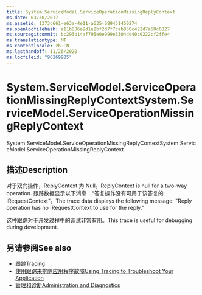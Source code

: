 ```yaml
---
title: System.ServiceModel.ServiceOperationMissingReplyContext
ms.date: 03/30/2017
ms.assetid: 1373c661-e63a-4e11-a635-689451450274
ms.openlocfilehash: e11b886a9d1e2bf2d7f7cab830c422d7a58c0827
ms.sourcegitcommit: bc293b14af795e0e999e3304dd40c0222cf2ffe4
ms.translationtype: MT
ms.contentlocale: zh-CN
ms.lasthandoff: 11/26/2020
ms.locfileid: "96269985"
---
```

# <a name="systemservicemodelserviceoperationmissingreplycontext"></a><span data-ttu-id="5835c-102">System.ServiceModel.ServiceOperationMissingReplyContext</span><span class="sxs-lookup"><span data-stu-id="5835c-102">System.ServiceModel.ServiceOperationMissingReplyContext</span></span>

<span data-ttu-id="5835c-103">System.ServiceModel.ServiceOperationMissingReplyContext</span><span class="sxs-lookup"><span data-stu-id="5835c-103">System.ServiceModel.ServiceOperationMissingReplyContext</span></span>  
  
## <a name="description"></a><span data-ttu-id="5835c-104">描述</span><span class="sxs-lookup"><span data-stu-id="5835c-104">Description</span></span>  

 <span data-ttu-id="5835c-105">对于双向操作，ReplyContext 为 Null。</span><span class="sxs-lookup"><span data-stu-id="5835c-105">ReplyContext is null for a two-way operation.</span></span> <span data-ttu-id="5835c-106">跟踪数据显示以下消息：“答复操作没有可用于该答复的 IRequestContext”。</span><span class="sxs-lookup"><span data-stu-id="5835c-106">The trace data displays the following message: "Reply operation has no IRequestContext to use for the reply."</span></span>  
  
 <span data-ttu-id="5835c-107">这种跟踪对于开发过程中的调试非常有用。</span><span class="sxs-lookup"><span data-stu-id="5835c-107">This trace is useful for debugging during development.</span></span>  
  
## <a name="see-also"></a><span data-ttu-id="5835c-108">另请参阅</span><span class="sxs-lookup"><span data-stu-id="5835c-108">See also</span></span>

- [<span data-ttu-id="5835c-109">跟踪</span><span class="sxs-lookup"><span data-stu-id="5835c-109">Tracing</span></span>](index.md)
- [<span data-ttu-id="5835c-110">使用跟踪来排除应用程序故障</span><span class="sxs-lookup"><span data-stu-id="5835c-110">Using Tracing to Troubleshoot Your Application</span></span>](using-tracing-to-troubleshoot-your-application.md)
- [<span data-ttu-id="5835c-111">管理和诊断</span><span class="sxs-lookup"><span data-stu-id="5835c-111">Administration and Diagnostics</span></span>](../index.md)
